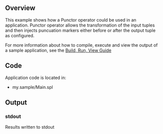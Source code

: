 ## Overview
This example shows how a Punctor operator could be used in an application.  Punctor operator allows the transformation of the input tuples and then injects puncuation markers either before or after the output tuple as configured.

For more information about how to compile, execute and view the output of a sample application, see the [Build, Run, View Guide](../../BuildRunView.md)

## Code
Application code is located in:
* my.sample/Main.spl

## Output

### stdout 
Results written to stdout
